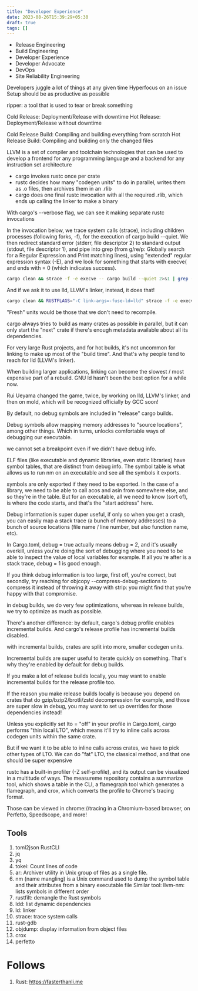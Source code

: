 ```yaml
---
title: "Developer Experience"
date: 2023-08-26T15:39:29+05:30
draft: true
tags: []
---
```


- Release Engineering
- Build Engineering
- Developer Experience
- Developer Advocate
- DevOps
- Site Reliability Engineering


Developers juggle a lot of things at any given time
Hyperfocus on an issue
Setup should be as productive as possible

ripper: a tool that is used to tear or break something

Cold Release: Deployment/Release with downtime
Hot Release: Deployment/Release without downtime

Cold Release Build: Compiling and building everything from scratch
Hot Release Build: Compiling and building only the changed files

LLVM is a set of compiler and toolchain technologies that can be used to develop a frontend for any programming language and a backend for any instruction set architecture

- cargo invokes rustc once per crate
- rustc decides how many "codegen units" to do in parallel, writes them as .o files, then archives them in an .rlib
- cargo does one final rustc invocation with all the required .rlib, which ends up calling the linker to make a binary

With cargo's --verbose flag, we can see it making separate rustc invocations

In the invocation below, we trace system calls (strace), including children processes (following forks, -f), for the execution of cargo build --quiet. We then redirect standard error (stderr, file descriptor 2) to standard output (stdout, file descriptor 1), and pipe into grep (from g/re/p: Globally search for a Regular Expression and Print matching lines), using "extended" regular expression syntax (-E), and we look for something that starts with execve( and ends with = 0 (which indicates success).
```bash
cargo clean && strace -f -e execve -- cargo build --quiet 2>&1 | grep -E '^execve.*= 0'
```

And if we ask it to use lld, LLVM's linker, instead, it does that!

```bash
cargo clean && RUSTFLAGS="-C link-args=-fuse-ld=lld" strace -f -e execve -- cargo build --quiet 2>&1 | grep -E 'execve\(.*= 0'
```

"Fresh" units would be those that we don't need to recompile.

cargo always tries to build as many crates as possible in parallel, but it can only start the "next" crate if there's enough metadata available about all its dependencies.

For very large Rust projects, and for hot builds, it's not uncommon for linking to make up most of the "build time". And that's why people tend to reach for lld (LLVM's linker).

When building larger applications, linking can become the slowest / most expensive part of a rebuild. GNU ld hasn't been the best option for a while now.

Rui Ueyama changed the game, twice, by working on lld, LLVM's linker, and then on mold, which will be recognized officially by GCC soon!


By default, no debug symbols are included in "release" cargo builds.

Debug symbols allow mapping memory addresses to "source locations", among other things. Which in turns, unlocks comfortable ways of debugging our executable.

we cannot set a breakpoint even if we didn't have debug info.

ELF files (like executable and dynamic libraries, even static libraries) have symbol tables, that are distinct from debug info. The symbol table is what allows us to run nm on an executable and see all the symbols it exports.


symbols are only exported if they need to be exported. In the case of a library, we need to be able to call acos and asin from somewhere else, and so they're in the table. But for an executable, all we need to know (sort of), is where the code starts, and that's the "start address" here.

Debug information is super duper useful, if only so when you get a crash, you can easily map a stack trace (a bunch of memory addresses) to a bunch of source locations (file name / line number, but also function name, etc).

In Cargo.toml, debug = true actually means debug = 2, and it's usually overkill, unless you're doing the sort of debugging where you need to be able to inspect the value of local variables for example. If all you're after is a stack trace, debug = 1 is good enough.

If you think debug information is too large, first off, you're correct, but secondly, try reaching for objcopy --compress-debug-sections to compress it instead of throwing it away with strip: you might find that you're happy with that compromise.

in debug builds, we do very few optimizations, whereas in release builds, we try to optimize as much as possible.

There's another difference: by default, cargo's debug profile enables incremental builds. And cargo's release profile has incremental builds disabled.

with incremental builds, crates are split into more, smaller codegen units.

Incremental builds are super useful to iterate quickly on something. That's why they're enabled by default for debug builds.

If you make a lot of release builds locally, you may want to enable incremental builds for the release profile too.

If the reason you make release builds locally is because you depend on crates that do gzip/bzip2/brotli/zstd decompression for example, and those are super slow in debug, you may want to set up overrides for those dependencies instead!

Unless you explicitly set lto = "off" in your profile in Cargo.toml, cargo performs "thin local LTO", which means it'll try to inline calls across codegen units within the same crate.

But if we want it to be able to inline calls across crates, we have to pick other types of LTO. We can do "fat" LTO, the classical method, and that one should be super expensive

rustc has a built-in profiler (-Z self-profile), and its output can be visualized in a multitude of ways. The measureme repository contains a summarize tool, which shows a table in the CLI, a flamegraph tool which generates a flamegraph, and crox, which converts the profile to Chrome's tracing format.

Those can be viewed in chrome://tracing in a Chromium-based browser, on Perfetto, Speedscope, and more!

## Tools
1. toml2json RustCLI 
2. jq
3. yq
4. tokei: Count lines of code
5. ar: Archiver utility in Unix group of files as a single file.
6. nm (name mangling) is a Unix command used to dump the symbol table and their attributes from a binary executable file
    Similar tool: llvm-nm: lists symbols in different order
7. rustfilt: demangle the Rust symbols
8. ldd: list dynamic dependencies
9. ld: linker
10. strace: trace system calls 
11. rust-gdb
12. objdump: display information from object files
13. crox
14. perfetto



# Follows
1. Rust: https://fasterthanli.me
